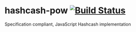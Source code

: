 # hashcash-pow [![Build Status](https://travis-ci.org/bradleyjkemp/hashcash-pow.svg?branch=master)](https://travis-ci.org/bradleyjkemp/hashcash-pow)
Specification compliant, JavaScript Hashcash implementation
